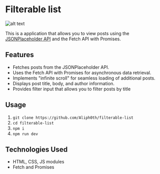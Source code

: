 # Filterable list

![alt text](https://i.imgur.com/RiTo4L2.png)

This is a application that allows you to view posts using the [JSONPlaceholder API](https://jsonplaceholder.typicode.com/) and the Fetch API with Promises.

## Features

-  Fetches posts from the JSONPlaceholder API.
-  Uses the Fetch API with Promises for asynchronous data retrieval.
-  Implements "infinite scroll" for seamless loading of additional posts.
-  Displays post title, body, and author information.
-  Provides filter input that allows you to filter posts by title

## Usage
1) `git clone https://github.com/Aliph0th/filterable-list`
2) `cd filterable-list`
3) `npm i`
4) `npm run dev`

## Technologies Used

-  HTML, CSS, JS modules
-  Fetch and Promises
